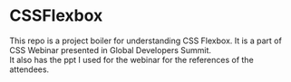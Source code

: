 # CSSFlexbox
This repo is a project boiler for understanding CSS Flexbox. It is a part of CSS Webinar presented in Global Developers Summit.
<br>
It also has the ppt I used for the webinar for the references of the attendees.
